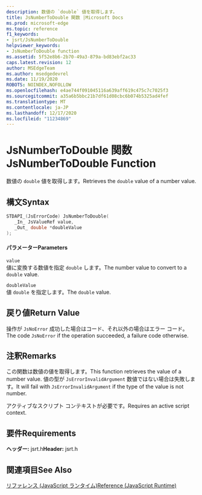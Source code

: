 ```yaml
---
description: 数値の `double` 値を取得します。
title: JsNumberToDouble 関数 |Microsoft Docs
ms.prod: microsoft-edge
ms.topic: reference
f1_keywords:
- jsrt/JsNumberToDouble
helpviewer_keywords:
- JsNumberToDouble function
ms.assetid: 5f52e8b6-2b70-49a3-879a-bd83ebf2ac33
caps.latest.revision: 12
author: MSEdgeTeam
ms.author: msedgedevrel
ms.date: 11/19/2020
ROBOTS: NOINDEX,NOFOLLOW
ms.openlocfilehash: e4ae744f091045116a639aff619c475c7c7025f3
ms.sourcegitcommit: a35a6b5bbc21b7df61d08cbc6b074b5325ad4fef
ms.translationtype: MT
ms.contentlocale: ja-JP
ms.lasthandoff: 12/17/2020
ms.locfileid: "11234869"
---
```

# <span data-ttu-id="fac2c-103">JsNumberToDouble 関数</span><span class="sxs-lookup"><span data-stu-id="fac2c-103">JsNumberToDouble Function</span></span>

<span data-ttu-id="fac2c-104">数値の `double` 値を取得します。</span><span class="sxs-lookup"><span data-stu-id="fac2c-104">Retrieves the `double` value of a number value.</span></span>  
  
## <span data-ttu-id="fac2c-105">構文</span><span class="sxs-lookup"><span data-stu-id="fac2c-105">Syntax</span></span>  
  
```cpp  
STDAPI_(JsErrorCode) JsNumberToDouble(  
   _In_ JsValueRef value,  
   _Out_ double *doubleValue  
);  
```  
  
#### <span data-ttu-id="fac2c-106">パラメーター</span><span class="sxs-lookup"><span data-stu-id="fac2c-106">Parameters</span></span>  
 `value`  
 <span data-ttu-id="fac2c-107">値に変換する数値を指定 `double` します。</span><span class="sxs-lookup"><span data-stu-id="fac2c-107">The number value to convert to a `double` value.</span></span>  
  
 `doubleValue`  
 <span data-ttu-id="fac2c-108">値 `double` を指定します。</span><span class="sxs-lookup"><span data-stu-id="fac2c-108">The `double` value.</span></span>  
  
## <span data-ttu-id="fac2c-109">戻り値</span><span class="sxs-lookup"><span data-stu-id="fac2c-109">Return Value</span></span>  
 <span data-ttu-id="fac2c-110">操作が `JsNoError` 成功した場合はコード、それ以外の場合はエラー コード。</span><span class="sxs-lookup"><span data-stu-id="fac2c-110">The code `JsNoError` if the operation succeeded, a failure code otherwise.</span></span>  
  
## <span data-ttu-id="fac2c-111">注釈</span><span class="sxs-lookup"><span data-stu-id="fac2c-111">Remarks</span></span>  
 <span data-ttu-id="fac2c-112">この関数は数値の値を取得します。</span><span class="sxs-lookup"><span data-stu-id="fac2c-112">This function retrieves the value of a number value.</span></span> <span data-ttu-id="fac2c-113">値の型が `JsErrorInvalidArgument` 数値ではない場合は失敗します。</span><span class="sxs-lookup"><span data-stu-id="fac2c-113">It will fail with `JsErrorInvalidArgument` if the type of the value is not number.</span></span>  
  
 <span data-ttu-id="fac2c-114">アクティブなスクリプト コンテキストが必要です。</span><span class="sxs-lookup"><span data-stu-id="fac2c-114">Requires an active script context.</span></span>  
  
## <span data-ttu-id="fac2c-115">要件</span><span class="sxs-lookup"><span data-stu-id="fac2c-115">Requirements</span></span>  
 <span data-ttu-id="fac2c-116">**ヘッダー:** jsrt.h</span><span class="sxs-lookup"><span data-stu-id="fac2c-116">**Header:** jsrt.h</span></span>  
  
## <span data-ttu-id="fac2c-117">関連項目</span><span class="sxs-lookup"><span data-stu-id="fac2c-117">See Also</span></span>  
 [<span data-ttu-id="fac2c-118">リファレンス (JavaScript ランタイム)</span><span class="sxs-lookup"><span data-stu-id="fac2c-118">Reference (JavaScript Runtime)</span></span>](../chakra-hosting/reference-javascript-runtime.md)
